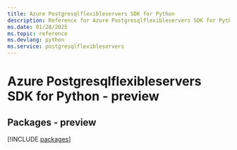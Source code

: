 ```yaml
---
title: Azure Postgresqlflexibleservers SDK for Python
description: Reference for Azure Postgresqlflexibleservers SDK for Python
ms.date: 01/28/2025
ms.topic: reference
ms.devlang: python
ms.service: postgresqlflexibleservers
---
```

# Azure Postgresqlflexibleservers SDK for Python - preview
## Packages - preview
[!INCLUDE [packages](postgresqlflexibleservers-index.md)]